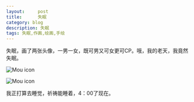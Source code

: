```yaml
---
layout:     post
title:      失眠
category: blog
description: 失眠
tags: 失眠,作画,绘画,手绘
---
```

失眠，画了两张头像，一男一女，既可男又可女更可CP。哦，我的老天，我竟然失眠。

![Mou icon](http://guojing.me/images/2012/girl_b.jpg)

![Mou icon](http://guojing.me/images/2012/boy_b.jpg)

我正打算去睡觉，祈祷能睡着，4：00了现在。
